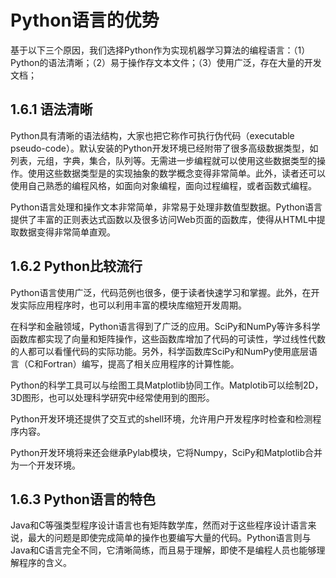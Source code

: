 # Python语言的优势

基于以下三个原因，我们选择Python作为实现机器学习算法的编程语言：（1）Python的语法清晰；（2）易于操作存文本文件；（3）使用广泛，存在大量的开发文档；

## 1.6.1 语法清晰

Python具有清晰的语法结构，大家也把它称作可执行伪代码（executable pseudo-code）。默认安装的Python开发环境已经附带了很多高级数据类型，如列表，元组，字典，集合，队列等。无需进一步编程就可以使用这些数据类型的操作。使用这些数据类型是的实现抽象的数学概念变得非常简单。此外，读者还可以使用自己熟悉的编程风格，如面向对象编程，面向过程编程，或者函数式编程。

Python语言处理和操作文本非常简单，非常易于处理非数值型数据。Python语言提供了丰富的正则表达式函数以及很多访问Web页面的函数库，使得从HTML中提取数据变得非常简单直观。

## 1.6.2 Python比较流行

Python语言使用广泛，代码范例也很多，便于读者快速学习和掌握。此外，在开发实际应用程序时，也可以利用丰富的模块库缩短开发周期。

在科学和金融领域，Python语言得到了广泛的应用。SciPy和NumPy等许多科学函数库都实现了向量和矩阵操作，这些函数库增加了代码的可读性，学过线性代数的人都可以看懂代码的实际功能。另外，科学函数库SciPy和NumPy使用底层语言（C和Fortran）编写，提高了相关应用程序的计算性能。

Python的科学工具可以与绘图工具Matplotlib协同工作。Matplotib可以绘制2D，3D图形，也可以处理科学研究中经常使用到的图形。

Python开发环境还提供了交互式的shell环境，允许用户开发程序时检查和检测程序内容。

Python开发环境将来还会继承Pylab模块，它将Numpy，SciPy和Matplotlib合并为一个开发环境。

## 1.6.3 Python语言的特色

Java和C等强类型程序设计语言也有矩阵数学库，然而对于这些程序设计语言来说，最大的问题是即使完成简单的操作也要编写大量的代码。Python语言则与Java和C语言完全不同，它清晰简练，而且易于理解，即使不是编程人员也能够理解程序的含义。

